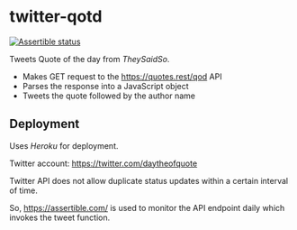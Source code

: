 # twitter-qotd 
[![Assertible status](https://assertible.com/apis/07dfcd2c-23b7-43fd-831e-63e1df7f1204/status?api_token=iSBLmckiZ7PFMxXU)](https://assertible.com/dashboard#/services/07dfcd2c-23b7-43fd-831e-63e1df7f1204/results)

Tweets Quote of the day from *TheySaidSo*.
* Makes GET request to the https://quotes.rest/qod API
* Parses the response into a JavaScript object
* Tweets the quote followed by the author name

## Deployment
Uses *Heroku* for deployment.

Twitter account: https://twitter.com/daytheofquote

Twitter API does not allow duplicate status updates within a certain interval of time.

So, https://assertible.com/ is used to monitor the API endpoint daily which invokes the tweet function.


 
